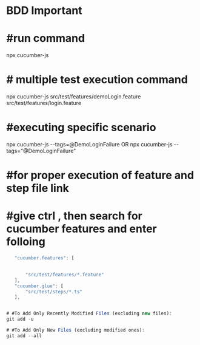 # BDD Important
# #run command
npx cucumber-js 

# # multiple test execution command
npx cucumber-js src/test/features/demoLogin.feature src/test/features/login.feature

# #executing specific scenario
npx cucumber-js --tags=@DemoLoginFailure OR
npx cucumber-js --tags="@DemoLoginFailure"

# #for proper execution of feature and step file link
# #give ctrl , then search for cucumber features and enter folloing
 ```typescript
    "cucumber.features": [
        

        "src/test/features/*.feature"
    ],
    "cucumber.glue": [
        "src/test/steps/*.ts"
    ],


# #To Add Only Recently Modified Files (excluding new files):
git add -u

# #To Add Only New Files (excluding modified ones):
git add --all

